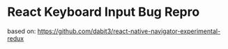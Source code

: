 # React Keyboard Input Bug Repro

based on: https://github.com/dabit3/react-native-navigator-experimental-redux



